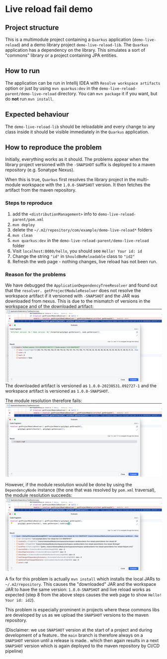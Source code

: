 # Live reload fail demo

## Project structure
This is a multimodule project containing a `Quarkus` application (`demo-live-reload`) and a demo library project `demo-live-reload-lib`.
The `Quarkus` application has a dependency on the library.
This simulates a sort of "commons" library or a project containing JPA entities.

## How to run
The application can be run in Intellij IDEA with `Resolve workspace artifacts` option or just by using `mvn quarkus:dev` in the `demo-live-reload-parent/demo-live-reload` directory.
You can `mvn package` it if you want, but do **not** run `mvn install`.

## Expected behaviour
The `demo-live-reload-lib` should be reloadable and every change to any class inside it should be visible immediately in the `Quarkus` application.

## How to reproduce the problem
Initially, everything works as it should.
The problems appear when the library project versioned with the `-SNAPSHOT` suffix is deployed to a maven repository (e.g. Sonatype Nexus).

When this is true, `Quarkus` first resolves the library project in the multi-module workspace with the `1.0.0-SNAPSHOT` version.
It then fetches the artifact from the maven repository.

### Steps to reproduce
1. add the `<distributionManagement>` info to `demo-live-reload-parent/pom.xml`
2. `mvn deploy`
3. delete the `~/.m2/repository/com/example/demo-live-reload*` folders
4. `mvn clean`
5. `mvn quarkus:dev` in the `demo-live-reload-parent/demo-live-reload` folder
6. Visit `localhost:8080/hello`, you should see `Hello! Your id: id`
7. Change the string `"id"` in `ShouldBeReloadable` class to `"id2"`
8. Refresh the web page - nothing changes, live reload has not been run.

### Reason for the problems
We have debugged the `ApplicationDependencyTreeResolver` and found out that the `resolver. getProjectModuleResolver` does not resolve the workspace artifact if it versioned with `-SNAPSHOT` and the JAR was downloaded from nexus.
This is due to the mismatch of versions in the workspace and of the downloaded artifact:
![](assets/artifact-node-versions.png)
The downloaded artifact is versioned as `1.0.0-20230531.092727-1` and the workspace artifact is versioned as `1.0.0-SNAPSHOT`.

The module resolution therefore fails:
![](assets/resolved-module-fails.png)

However, if the module resolution would be done by using the `DependencyNode` instance (the one that was resolved by `pom.xml` traversal), the module resolution succeeds:
![](assets/resolved-module-fix.png)

A fix for this problem is actually `mvn install` which installs the local JARs to `~/.m2/repository`.
This causes the "downloaded" JAR and the workspace JAR to have the same version: `1.0.0-SNAPSHOT` and live reload works as expected (step 8 from the above steps causes the web page to show `Hello! Your id: id2`).

This problem is especially prominent in projects where these commons libs are developed by us as we upload the `SNAPSHOT` versions to the maven repository.

(Disclaimer: we use `SNAPSHOT` version at the start of a project and during development of a feature.. the `main` branch is therefore always on a `SNAPSHOT` version until a release is made.. which then again results in a next `SNAPSHOT` version which is again deployed to the maven repository by CI/CD pipeline)